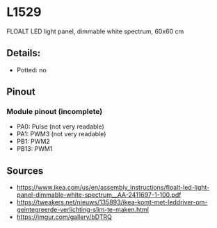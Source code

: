 # L1529
FLOALT LED light panel, dimmable white spectrum, 60x60 cm

## Details:

* Potted: no

## Pinout

### Module pinout (incomplete)

* PA0: Pulse (not very readable)
* PA1: PWM3 (not very readable)
* PB1: PWM2
* PB13: PWM1

## Sources

* https://www.ikea.com/us/en/assembly_instructions/floalt-led-light-panel-dimmable-white-spectrum__AA-2411697-1-100.pdf
* https://tweakers.net/nieuws/135893/ikea-komt-met-leddriver-om-geintegreerde-verlichting-slim-te-maken.html
* https://imgur.com/gallery/bDTRQ

